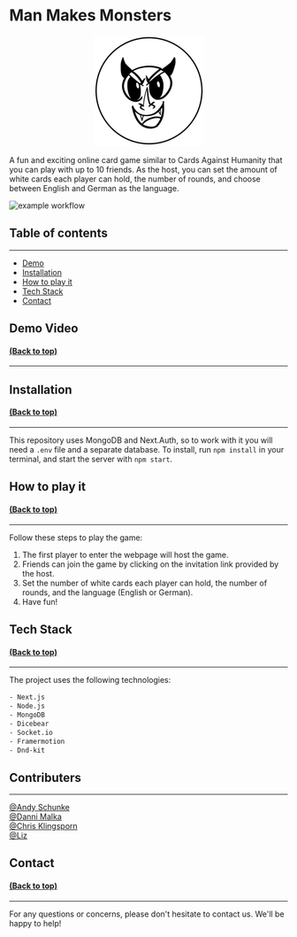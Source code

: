 # **Man Makes Monsters**

<p align="center"><img src=./client/public//MMM-logo.svg width=200px></p>

A fun and exciting online card game similar to Cards Against Humanity that you can play with up to 10 friends. As the host, you can set the amount of white cards each player can hold, the number of rounds, and choose between English and German as the language.

![example workflow](https://github.com/David-L-R/cards-against-humanity/actions/workflows/main.yml/badge.svg)

## **Table of contents**

---

- [Demo](#demo-video)
- [Installation](#installation)
- [How to play it](#how-to-play-it)
- [Tech Stack](#tech-stack)
- [Contact](#contact)

## **Demo Video**

#### [(Back to top)](#man-makes-monsters)

---

## **Installation**

#### [(Back to top)](#man-makes-monsters)

---

This repository uses MongoDB and Next.Auth, so to work with it you will need a `.env` file and a separate database. To install, run `npm install` in your terminal, and start the server with `npm start`.

## **How to play it**

#### [(Back to top)](#man-makes-monsters)

---

Follow these steps to play the game:

1. The first player to enter the webpage will host the game.
2. Friends can join the game by clicking on the invitation link provided by the host.
3. Set the number of white cards each player can hold, the number of rounds, and the language (English or German).
4. Have fun!

## **Tech Stack**

#### [(Back to top)](#man-makes-monsters)

---

The project uses the following technologies:

```
- Next.js
- Node.js
- MongoDB
- Dicebear
- Socket.io
- Framermotion
- Dnd-kit
```

## **Contributers**

---

[@Andy Schunke](https://github.com/D-Nayte) <br>
[@Danni Malka](https://github.com/Dannimalka)<br>
[@Chris Klingsporn](https://github.com/ChrisKling)<br>
[@Liz](https://github.com/D-Nayte)

## **Contact**

#### [(Back to top)](#man-makes-monsters)

---

For any questions or concerns, please don't hesitate to contact us. We'll be happy to help!
